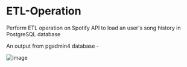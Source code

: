 # ETL-Operation
Perform ETL operation on Spotify API to load an user's song history in PostgreSQL database


An output from pgadmin4 database -

![image](https://user-images.githubusercontent.com/84526383/154256519-89a685c4-6da7-4d41-98c8-c3d9a9c104d6.png)

